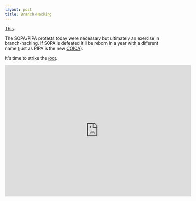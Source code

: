 ```yaml
--- 
layout: post
title: Branch-Hacking
---
```

[This][1].

The SOPA/PIPA protests today were necessary but ultimately an exercise 
in branch-hacking. If SOPA is defeated it'll be reborn in a year 
with a different name (just as PIPA is the new [COICA][2]).

It's time to strike the [root][3].

<iframe src="http://player.vimeo.com/video/31100268?byline=0&amp;portrait=0" width="600" height="425" frameborder="0"> </iframe>

[1]: http://www.readwriteweb.com/enterprise/2012/01/what-i-wish-wikipedia-and-othe.php "ReadWriteWeb"
[2]: http://en.wikipedia.org/wiki/Combating_Online_Infringement_and_Counterfeits_Act "COICA"
[3]: http://vimeo.com/31447296 "Republic, Lost"